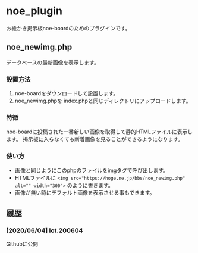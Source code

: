 # noe_plugin

お絵かき掲示板noe-boardのためのプラグインです。

## noe_newimg.php

データベースの最新画像を表示します。

### 設置方法

1. noe-boardをダウンロードして設置します。
2. noe_newimg.phpを index.phpと同じディレクトリにアップロードします。

### 特徴

noe-boardに投稿された一番新しい画像を取得して静的HTMLファイルに表示します。 掲示板に入らなくても新着画像を見ることができるようになります。

### 使い方

- 画像と同じようにこのphpのファイルをimgタグで呼び出します。
- HTMLファイルに `<img src="https://hoge.ne.jp/bbs/noe_newimg.php" alt="" width="300">` のように書きます。
- 画像が無い時にデフォルト画像を表示させる事もできます。

## 履歴

### [2020/06/04] lot.200604

Githubに公開
